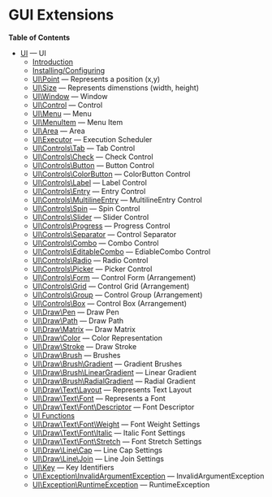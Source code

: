 GUI Extensions
==============

**Table of Contents**

-   [UI](/book/ui.html) — UI
    -   [Introduction](/intro/ui.html)
    -   [Installing/Configuring](/ui/setup.html)
    -   [UI\\Point](/class/ui-point.html) — Represents a position (x,y)
    -   [UI\\Size](/class/ui-size.html) — Represents dimenstions (width,
        height)
    -   [UI\\Window](/class/ui-window.html) — Window
    -   [UI\\Control](/class/ui-control.html) — Control
    -   [UI\\Menu](/class/ui-menu.html) — Menu
    -   [UI\\MenuItem](/class/ui-menuitem.html) — Menu Item
    -   [UI\\Area](/class/ui-area.html) — Area
    -   [UI\\Executor](/class/ui-executor.html) — Execution Scheduler
    -   [UI\\Controls\\Tab](/class/ui-controls-tab.html) — Tab Control
    -   [UI\\Controls\\Check](/class/ui-controls-check.html) — Check
        Control
    -   [UI\\Controls\\Button](/class/ui-controls-button.html) — Button
        Control
    -   [UI\\Controls\\ColorButton](/class/ui-controls-colorbutton.html)
        — ColorButton Control
    -   [UI\\Controls\\Label](/class/ui-controls-label.html) — Label
        Control
    -   [UI\\Controls\\Entry](/class/ui-controls-entry.html) — Entry
        Control
    -   [UI\\Controls\\MultilineEntry](/class/ui-controls-multilineentry.html)
        — MultilineEntry Control
    -   [UI\\Controls\\Spin](/class/ui-controls-spin.html) — Spin
        Control
    -   [UI\\Controls\\Slider](/class/ui-controls-slider.html) — Slider
        Control
    -   [UI\\Controls\\Progress](/class/ui-controls-progress.html) —
        Progress Control
    -   [UI\\Controls\\Separator](/class/ui-controls-separator.html) —
        Control Separator
    -   [UI\\Controls\\Combo](/class/ui-controls-combo.html) — Combo
        Control
    -   [UI\\Controls\\EditableCombo](/class/ui-controls-editablecombo.html)
        — EdiableCombo Control
    -   [UI\\Controls\\Radio](/class/ui-controls-radio.html) — Radio
        Control
    -   [UI\\Controls\\Picker](/class/ui-controls-picker.html) — Picker
        Control
    -   [UI\\Controls\\Form](/class/ui-controls-form.html) — Control
        Form (Arrangement)
    -   [UI\\Controls\\Grid](/class/ui-controls-grid.html) — Control
        Grid (Arrangement)
    -   [UI\\Controls\\Group](/class/ui-controls-group.html) — Control
        Group (Arrangement)
    -   [UI\\Controls\\Box](/class/ui-controls-box.html) — Control Box
        (Arrangement)
    -   [UI\\Draw\\Pen](/class/ui-draw-pen.html) — Draw Pen
    -   [UI\\Draw\\Path](/class/ui-draw-path.html) — Draw Path
    -   [UI\\Draw\\Matrix](/class/ui-draw-matrix.html) — Draw Matrix
    -   [UI\\Draw\\Color](/class/ui-draw-color.html) — Color
        Representation
    -   [UI\\Draw\\Stroke](/class/ui-draw-stroke.html) — Draw Stroke
    -   [UI\\Draw\\Brush](/class/ui-draw-brush.html) — Brushes
    -   [UI\\Draw\\Brush\\Gradient](/class/ui-draw-brush-gradient.html)
        — Gradient Brushes
    -   [UI\\Draw\\Brush\\LinearGradient](/class/ui-draw-brush-lineargradient.html)
        — Linear Gradient
    -   [UI\\Draw\\Brush\\RadialGradient](/class/ui-draw-brush-radialgradient.html)
        — Radial Gradient
    -   [UI\\Draw\\Text\\Layout](/class/ui-draw-text-layout.html) —
        Represents Text Layout
    -   [UI\\Draw\\Text\\Font](/class/ui-draw-text-font.html) —
        Represents a Font
    -   [UI\\Draw\\Text\\Font\\Descriptor](/class/ui-draw-text-font-descriptor.html)
        — Font Descriptor
    -   [UI Functions](/ref/ui.html)
    -   [UI\\Draw\\Text\\Font\\Weight](/class/ui-draw-text-font-weight.html)
        — Font Weight Settings
    -   [UI\\Draw\\Text\\Font\\Italic](/class/ui-draw-text-font-italic.html)
        — Italic Font Settings
    -   [UI\\Draw\\Text\\Font\\Stretch](/class/ui-draw-text-font-stretch.html)
        — Font Stretch Settings
    -   [UI\\Draw\\Line\\Cap](/class/ui-draw-line-cap.html) — Line Cap
        Settings
    -   [UI\\Draw\\Line\\Join](/class/ui-draw-line-join.html) — Line
        Join Settings
    -   [UI\\Key](/class/ui-key.html) — Key Identifiers
    -   [UI\\Exception\\InvalidArgumentException](/class/ui-exception-invalidargumentexception.html)
        — InvalidArgumentException
    -   [UI\\Exception\\RuntimeException](/class/ui-exception-runtimeexception.html)
        — RuntimeException
